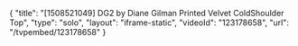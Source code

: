 {
    "title": "[1508521049] DG2 by Diane Gilman Printed Velvet ColdShoulder Top",
    "type": "solo",
    "layout": "iframe-static",
    "videoId": "123178658",
    "url": "\/tvpembed\/123178658"
}